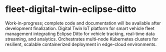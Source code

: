 # fleet-digital-twin-eclipse-ditto
Work-in-progress; complete code and documentation will be available after development finalization.
Digital Twin IoT platform for smart vehicle fleet management integrating Eclipse Ditto for vehicle tracking, real-time data streaming, and analytics. Orchestrates multi-node Kubernetes clusters for resilient, scalable containerized deployment in edge-cloud environments.
